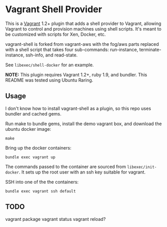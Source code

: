 # Vagrant Shell Provider

This is a [Vagrant](http://www.vagrantup.com) 1.2+ plugin that adds a
shell provider to Vagrant, allowing Vagrant to control and provision
machines using shell scripts.  It's meant to be customized with scripts
for Xen, Docker, etc.

vagrant-shell is forked from vagrant-aws with the fog/aws parts replaced
with a shell script that takes four sub-commands: run-instance,
terminate-instance, ssh-info, and read-state.

See `libexec/shell-docker` for an example.

**NOTE:** This plugin requires Vagrant 1.2+, ruby 1.9, and bundler.  This
README was tested using Ubuntu Raring.

## Usage

I don't know how to install vagrant-shell as a plugin, so this repo uses
bundler and cached gems.

Run make to bundle gems, install the demo vagrant box, and download the ubuntu
docker image:

    make

Bring up the docker containers:

    bundle exec vagrant up

The commands passed to the container are sourced from `libexec/init-docker`.
It sets up the root user with an ssh key suitable for vagrant.

SSH into one of the the containers:

    bundle exec vagrant ssh default

## TODO

vagrant package
vagrant status
vagrant reload?
